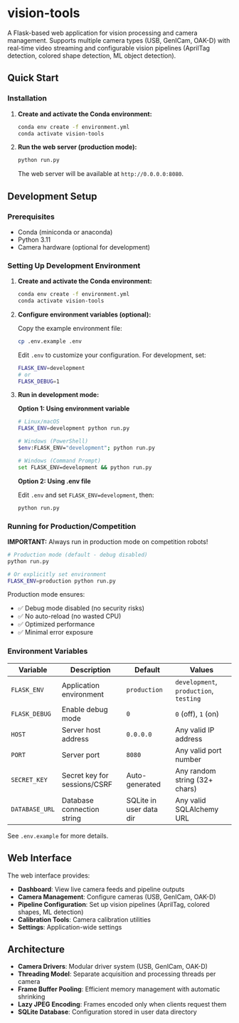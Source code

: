 # vision-tools

A Flask-based web application for vision processing and camera management. Supports multiple camera types (USB, GenICam, OAK-D) with real-time video streaming and configurable vision pipelines (AprilTag detection, colored shape detection, ML object detection).

## Quick Start

### Installation

1. **Create and activate the Conda environment:**
   ```bash
   conda env create -f environment.yml
   conda activate vision-tools
   ```

2. **Run the web server (production mode):**
   ```bash
   python run.py
   ```

   The web server will be available at `http://0.0.0.0:8080`.

## Development Setup

### Prerequisites

- Conda (miniconda or anaconda)
- Python 3.11
- Camera hardware (optional for development)

### Setting Up Development Environment

1. **Create and activate the Conda environment:**
   ```bash
   conda env create -f environment.yml
   conda activate vision-tools
   ```

2. **Configure environment variables (optional):**

   Copy the example environment file:
   ```bash
   cp .env.example .env
   ```

   Edit `.env` to customize your configuration. For development, set:
   ```bash
   FLASK_ENV=development
   # or
   FLASK_DEBUG=1
   ```

3. **Run in development mode:**

   **Option 1: Using environment variable**
   ```bash
   # Linux/macOS
   FLASK_ENV=development python run.py

   # Windows (PowerShell)
   $env:FLASK_ENV="development"; python run.py

   # Windows (Command Prompt)
   set FLASK_ENV=development && python run.py
   ```

   **Option 2: Using .env file**

   Edit `.env` and set `FLASK_ENV=development`, then:
   ```bash
   python run.py
   ```

### Running for Production/Competition

**IMPORTANT:** Always run in production mode on competition robots!

```bash
# Production mode (default - debug disabled)
python run.py

# Or explicitly set environment
FLASK_ENV=production python run.py
```

Production mode ensures:
- ✅ Debug mode disabled (no security risks)
- ✅ No auto-reload (no wasted CPU)
- ✅ Optimized performance
- ✅ Minimal error exposure

### Environment Variables

| Variable | Description | Default | Values |
|----------|-------------|---------|--------|
| `FLASK_ENV` | Application environment | `production` | `development`, `production`, `testing` |
| `FLASK_DEBUG` | Enable debug mode | `0` | `0` (off), `1` (on) |
| `HOST` | Server host address | `0.0.0.0` | Any valid IP address |
| `PORT` | Server port | `8080` | Any valid port number |
| `SECRET_KEY` | Secret key for sessions/CSRF | Auto-generated | Any random string (32+ chars) |
| `DATABASE_URL` | Database connection string | SQLite in user data dir | Any valid SQLAlchemy URL |

See `.env.example` for more details.

## Web Interface

The web interface provides:
- **Dashboard**: View live camera feeds and pipeline outputs
- **Camera Management**: Configure cameras (USB, GenICam, OAK-D)
- **Pipeline Configuration**: Set up vision pipelines (AprilTag, colored shapes, ML detection)
- **Calibration Tools**: Camera calibration utilities
- **Settings**: Application-wide settings

## Architecture

- **Camera Drivers**: Modular driver system (USB, GenICam, OAK-D)
- **Threading Model**: Separate acquisition and processing threads per camera
- **Frame Buffer Pooling**: Efficient memory management with automatic shrinking
- **Lazy JPEG Encoding**: Frames encoded only when clients request them
- **SQLite Database**: Configuration stored in user data directory

